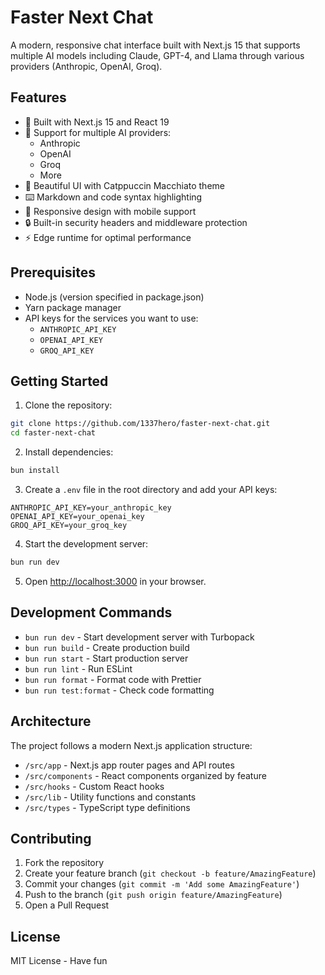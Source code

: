 # Faster Next Chat

A modern, responsive chat interface built with Next.js 15 that supports multiple AI models including Claude, GPT-4, and Llama through various providers (Anthropic, OpenAI, Groq).

## Features

- 🚀 Built with Next.js 15 and React 19
- 💬 Support for multiple AI providers:
  - Anthropic
  - OpenAI
  - Groq
  - More
- 🎨 Beautiful UI with Catppuccin Macchiato theme
- ⌨️ Markdown and code syntax highlighting
- 📱 Responsive design with mobile support
- 🔒 Built-in security headers and middleware protection
- ⚡ Edge runtime for optimal performance

## Prerequisites

- Node.js (version specified in package.json)
- Yarn package manager
- API keys for the services you want to use:
  - `ANTHROPIC_API_KEY`
  - `OPENAI_API_KEY`
  - `GROQ_API_KEY`

## Getting Started

1. Clone the repository:
```bash
git clone https://github.com/1337hero/faster-next-chat.git
cd faster-next-chat
```

2. Install dependencies:
```bash
bun install
```

3. Create a `.env` file in the root directory and add your API keys:
```env
ANTHROPIC_API_KEY=your_anthropic_key
OPENAI_API_KEY=your_openai_key
GROQ_API_KEY=your_groq_key
```

4. Start the development server:
```bash
bun run dev
```

5. Open [http://localhost:3000](http://localhost:3000) in your browser.

## Development Commands

- `bun run dev` - Start development server with Turbopack
- `bun run build` - Create production build
- `bun run start` - Start production server
- `bun run lint` - Run ESLint
- `bun run format` - Format code with Prettier
- `bun run test:format` - Check code formatting

## Architecture

The project follows a modern Next.js application structure:

- `/src/app` - Next.js app router pages and API routes
- `/src/components` - React components organized by feature
- `/src/hooks` - Custom React hooks
- `/src/lib` - Utility functions and constants
- `/src/types` - TypeScript type definitions

## Contributing

1. Fork the repository
2. Create your feature branch (`git checkout -b feature/AmazingFeature`)
3. Commit your changes (`git commit -m 'Add some AmazingFeature'`)
4. Push to the branch (`git push origin feature/AmazingFeature`)
5. Open a Pull Request

## License

MIT License - Have fun
